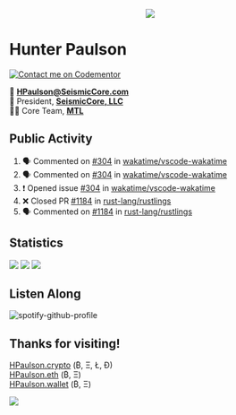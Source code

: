 <p align="center">
  <img src="https://user-images.githubusercontent.com/47159695/124520965-03aa1380-ddbc-11eb-9730-65d3c3241c55.png" />
</p>

# Hunter Paulson  
[![Contact me on Codementor](https://www.codementor.io/m-badges/hpaulson/book-session.svg)](https://www.codementor.io/@hpaulson?refer=badge)

📧 **[HPaulson@SeismicCore.com](mailto:hpaulson@SeismicCore.com)**  
💼 President, **[SeismicCore, LLC](https://github.com/SeismicCore)**  
👨‍💻 Core Team, **[MTL](https://github.com/mtl-lang)**  

</td></tr></table> 

## Public Activity
<!--START_SECTION:activity-->
1. 🗣 Commented on [#304](https://github.com/wakatime/vscode-wakatime/issues/304) in [wakatime/vscode-wakatime](https://github.com/wakatime/vscode-wakatime)
2. 🗣 Commented on [#304](https://github.com/wakatime/vscode-wakatime/issues/304) in [wakatime/vscode-wakatime](https://github.com/wakatime/vscode-wakatime)
3. ❗️ Opened issue [#304](https://github.com/wakatime/vscode-wakatime/issues/304) in [wakatime/vscode-wakatime](https://github.com/wakatime/vscode-wakatime)
4. ❌ Closed PR [#1184](https://github.com/rust-lang/rustlings/pull/1184) in [rust-lang/rustlings](https://github.com/rust-lang/rustlings)
5. 🗣 Commented on [#1184](https://github.com/rust-lang/rustlings/issues/1184) in [rust-lang/rustlings](https://github.com/rust-lang/rustlings)
<!--END_SECTION:activity-->

## Statistics
![](https://github-readme-stats.vercel.app/api?username=HPaulson&show_icons=true&count_private=true&hide_border=true?count_private=true&show_border=false&include_all_commits=true&theme=tokyonight)
![](https://github-readme-stats.vercel.app/api/wakatime/?username=HPaulson&layout=compact&hide_border=true&theme=tokyonight)
![](https://github-readme-streak-stats.herokuapp.com/?user=hpaulson&theme=tokyonight&hide_border=true)


## Listen Along
![spotify-github-profile](https://spotify-github-profile.vercel.app/api/view?uid=ys0l6wuhmcwstj71cegoht8qy&cover_image=false&theme=default)

## Thanks for visiting!

[HPaulson.crypto](http://hpaulson.crypto) (₿, Ξ, Ł, Ð)</br>
[HPaulson.eth](https://opensea.io/HPaulson_) (₿, Ξ)</br>
[HPaulson.wallet](http://hpaulson.crypto) (₿, Ξ)

![](https://hit.yhype.me/github/profile?user_id=47159695)
